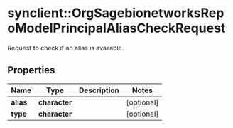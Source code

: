 # synclient::OrgSagebionetworksRepoModelPrincipalAliasCheckRequest

Request to check if an alias is available.

## Properties
Name | Type | Description | Notes
------------ | ------------- | ------------- | -------------
**alias** | **character** |  | [optional] 
**type** | **character** |  | [optional] 



